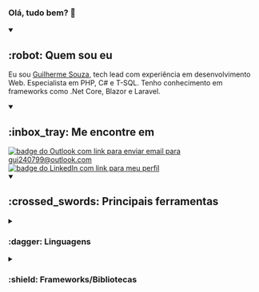 ### Olá, tudo bem? :metal:

<details open>
  <summary><h2>:robot: Quem sou eu</h2></summary>
  <p>Eu sou <a href="https://www.linkedin.com/in/guilherme-souza-7813491a4/" target="_blank">Guilherme Souza</a>, tech lead com experiência em desenvolvimento Web. Especialista em PHP, C# e T-SQL. Tenho conhecimento em frameworks como .Net Core, Blazor e Laravel.</p>
</details>

<details open>
  <summary><h2>:inbox_tray: Me encontre em</h2></summary>
  <a href="mailto:gui240799@outlook.com" target="_blank">
    <img src="https://img.shields.io/badge/Outlook-0078D4?style=for-the-badge&logo=microsoft-outlook&logoColor=white" 
      target="_blank" 
      alt="badge do Outlook com link para enviar email para gui240799@outlook.com"/>
  </a>
  <a href="https://www.linkedin.com/in/guilherme-souza-7813491a4/" target="_blank">
    <img src="https://img.shields.io/badge/LinkedIn-0077B5?style=for-the-badge&logo=linkedin&logoColor=white" 
      target="_blank" 
      alt="badge do LinkedIn com link para meu perfil"/>
  </a>
</details>
 
<details open>
   <summary><h2>:crossed_swords: Principais ferramentas</h2></summary>
  <details>
    <summary><h3>:dagger: Linguagens</h3></summary>
    <a href="https://learn.microsoft.com/pt-br/dotnet/csharp/" target="_blank"> 
      <img src="https://raw.githubusercontent.com/devicons/devicon/master/icons/csharp/csharp-original.svg" 
        alt="csharp" 
        width="40" 
        height="40"/> 
    </a>
    <a href="https://developer.mozilla.org/pt-BR/docs/Web/JavaScript" target="_blank"> 
      <img src="https://raw.githubusercontent.com/devicons/devicon/master/icons/javascript/javascript-original.svg" 
        alt="javascript" 
        width="40" 
        height="40"/> 
    </a>   
    <a href="https://developer.mozilla.org/pt-BR/docs/Web/HTML" target="_blank"> 
      <img src="https://raw.githubusercontent.com/devicons/devicon/master/icons/html5/html5-original-wordmark.svg" 
        alt="html" 
        width="40" 
        height="40"/> 
    </a> 
    <a href="https://developer.mozilla.org/pt-BR/docs/Web/CSS" target="_blank"> 
      <img src="https://raw.githubusercontent.com/devicons/devicon/master/icons/css3/css3-original-wordmark.svg" 
        alt="css3" 
        width="40" 
        height="40"/> 
    </a>
    <a href="https://www.php.net/" target="_blank"> 
      <img src="https://raw.githubusercontent.com/devicons/devicon/master/icons/php/php-original.svg" 
        alt="php" 
        width="40" 
        height="40"/> 
    </a>
    <a href="https://www.mysql.com/" target="_blank"> 
      <img src="https://raw.githubusercontent.com/devicons/devicon/master/icons/mysql/mysql-original-wordmark.svg" 
        alt="mysql" 
        width="40" 
        height="40"/> 
    </a>
    <a href="https://www.oracle.com/database/technologies/appdev/plsql.html" target="_blank"> 
      <img src="https://raw.githubusercontent.com/devicons/devicon/master/icons/oracle/oracle-original.svg" 
        alt="oracle" 
        width="40" 
        height="40"/> 
    </a>
  </details>
  <details>
    <summary><h3>:shield: Frameworks/Bibliotecas</h3></summary>
    <a href="https://learn.microsoft.com/en-us/dotnet/" target="_blank"> 
      <img src="https://raw.githubusercontent.com/devicons/devicon/master/icons/dotnetcore/dotnetcore-original.svg" 
        alt=".net core" 
        width="40" 
        height="40"/> 
    </a>
    <a href="https://blazor.net/" target="_blank"> 
      <img src="https://raw.githubusercontent.com/devicons/devicon/master/icons/dotnetcore/dotnetcore-original.svg" 
        alt="blazor" 
        width="40" 
        height="40"/> 
    </a>
    <a href="https://laravel.com/" target="_blank"> 
      <img src="https://raw.githubusercontent.com/devicons/devicon/master/icons/laravel/laravel-plain-wordmark.svg" 
        alt="laravel" 
        width="40" 
        height="40"/> 
    </a>
  </details>
</details>
